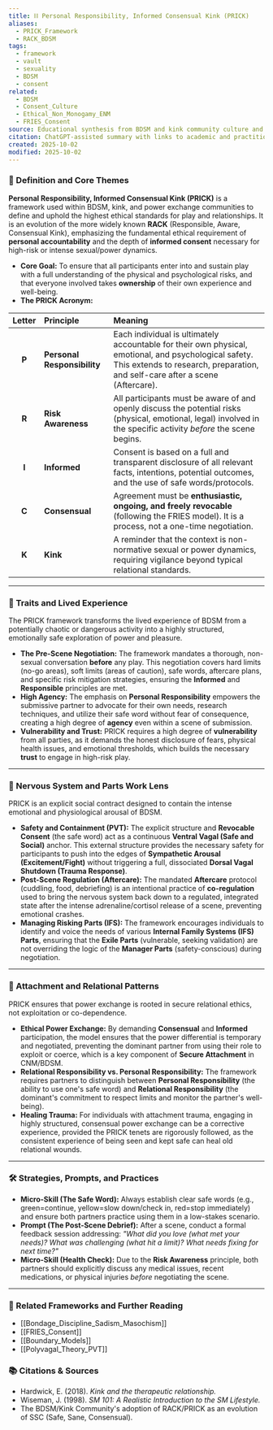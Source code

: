```yaml
---
title: ⛓️ Personal Responsibility, Informed Consensual Kink (PRICK)
aliases:
  - PRICK_Framework
  - RACK_BDSM
tags:
  - framework
  - vault
  - sexuality
  - BDSM
  - consent
related:
  - BDSM
  - Consent_Culture
  - Ethical_Non_Monogamy_ENM
  - FRIES_Consent
source: Educational synthesis from BDSM and kink community culture and literature
citation: ChatGPT-assisted summary with links to academic and practitioner materials
created: 2025-10-02
modified: 2025-10-02
---
```


<!-- @format -->

### 🧩 Definition and Core Themes

**Personal Responsibility, Informed Consensual Kink (PRICK)** is a framework used within BDSM, kink, and power exchange communities to define and uphold the highest ethical standards for play and relationships. It is an evolution of the more widely known **RACK** (Responsible, Aware, Consensual Kink), emphasizing the fundamental ethical requirement of **personal accountability** and the depth of **informed consent** necessary for high-risk or intense sexual/power dynamics.

- **Core Goal:** To ensure that all participants enter into and sustain play with a full understanding of the physical and psychological risks, and that everyone involved takes **ownership** of their own experience and well-being.
- **The PRICK Acronym:**

| Letter | Principle                   | Meaning                                                                                                                                                                                |
| :----: | :-------------------------- | :------------------------------------------------------------------------------------------------------------------------------------------------------------------------------------- |
| **P**  | **Personal Responsibility** | Each individual is ultimately accountable for their own physical, emotional, and psychological safety. This extends to research, preparation, and self-care after a scene (Aftercare). |
| **R**  | **Risk Awareness**          | All participants must be aware of and openly discuss the potential risks (physical, emotional, legal) involved in the specific activity _before_ the scene begins.                     |
| **I**  | **Informed**                | Consent is based on a full and transparent disclosure of all relevant facts, intentions, potential outcomes, and the use of safe words/protocols.                                      |
| **C**  | **Consensual**              | Agreement must be **enthusiastic, ongoing, and freely revocable** (following the FRIES model). It is a process, not a one-time negotiation.                                            |
| **K**  | **Kink**                    | A reminder that the context is non-normative sexual or power dynamics, requiring vigilance beyond typical relational standards.                                                        |

---

### 🌿 Traits and Lived Experience

The PRICK framework transforms the lived experience of BDSM from a potentially chaotic or dangerous activity into a highly structured, emotionally safe exploration of power and pleasure.

- **The Pre-Scene Negotiation:** The framework mandates a thorough, non-sexual conversation **before** any play. This negotiation covers hard limits (no-go areas), soft limits (areas of caution), safe words, aftercare plans, and specific risk mitigation strategies, ensuring the **Informed** and **Responsible** principles are met.
- **High Agency:** The emphasis on **Personal Responsibility** empowers the submissive partner to advocate for their own needs, research techniques, and utilize their safe word without fear of consequence, creating a high degree of **agency** even within a scene of submission.
- **Vulnerability and Trust:** PRICK requires a high degree of **vulnerability** from all parties, as it demands the honest disclosure of fears, physical health issues, and emotional thresholds, which builds the necessary **trust** to engage in high-risk play.

---

### 🧠 Nervous System and Parts Work Lens

PRICK is an explicit social contract designed to contain the intense emotional and physiological arousal of BDSM.

- **Safety and Containment (PVT):** The explicit structure and **Revocable Consent** (the safe word) act as a continuous **Ventral Vagal (Safe and Social)** anchor. This external structure provides the necessary safety for participants to push into the edges of **Sympathetic Arousal (Excitement/Fight)** without triggering a full, dissociated **Dorsal Vagal Shutdown (Trauma Response)**.
- **Post-Scene Regulation (Aftercare):** The mandated **Aftercare** protocol (cuddling, food, debriefing) is an intentional practice of **co-regulation** used to bring the nervous system back down to a regulated, integrated state after the intense adrenaline/cortisol release of a scene, preventing emotional crashes.
- **Managing Risking Parts (IFS):** The framework encourages individuals to identify and voice the needs of various **Internal Family Systems (IFS) Parts**, ensuring that the **Exile Parts** (vulnerable, seeking validation) are not overriding the logic of the **Manager Parts** (safety-conscious) during negotiation.

---

### 💞 Attachment and Relational Patterns

PRICK ensures that power exchange is rooted in secure relational ethics, not exploitation or co-dependence.

- **Ethical Power Exchange:** By demanding **Consensual** and **Informed** participation, the model ensures that the power differential is temporary and negotiated, preventing the dominant partner from using their role to exploit or coerce, which is a key component of **Secure Attachment** in CNM/BDSM.
- **Relational Responsibility vs. Personal Responsibility:** The framework requires partners to distinguish between **Personal Responsibility** (the ability to use one's safe word) and **Relational Responsibility** (the dominant's commitment to respect limits and monitor the partner's well-being).
- **Healing Trauma:** For individuals with attachment trauma, engaging in highly structured, consensual power exchange can be a corrective experience, provided the PRICK tenets are rigorously followed, as the consistent experience of being seen and kept safe can heal old relational wounds.

---

### 🛠️ Strategies, Prompts, and Practices

- **Micro-Skill (The Safe Word):** Always establish clear safe words (e.g., green=continue, yellow=slow down/check in, red=stop immediately) and ensure both partners practice using them in a low-stakes scenario.
- **Prompt (The Post-Scene Debrief):** After a scene, conduct a formal feedback session addressing: _"What did you love (what met your needs)? What was challenging (what hit a limit)? What needs fixing for next time?"_
- **Micro-Skill (Health Check):** Due to the **Risk Awareness** principle, both partners should explicitly discuss any medical issues, recent medications, or physical injuries _before_ negotiating the scene.

---

### 🔗 Related Frameworks and Further Reading

- [[Bondage_Discipline_Sadism_Masochism]]
- [[FRIES_Consent]]
- [[Boundary_Models]]
- [[Polyvagal_Theory_PVT]]

### 📚 Citations & Sources

- Hardwick, E. (2018). _Kink and the therapeutic relationship._
- Wiseman, J. (1998). _SM 101: A Realistic Introduction to the SM Lifestyle._
- The BDSM/Kink Community's adoption of RACK/PRICK as an evolution of SSC (Safe, Sane, Consensual).
